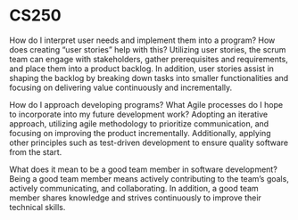 # CS250
How do I interpret user needs and implement them into a program? How does creating “user stories” help with this?
Utilizing user stories, the scrum team can engage with stakeholders, gather prerequisites and requirements, and place them into a product backlog. In addition, user stories assist in shaping the backlog by breaking down tasks into smaller functionalities and focusing on delivering value continuously and incrementally.

How do I approach developing programs? What Agile processes do I hope to incorporate into my future development work?
Adopting an iterative approach, utilizing agile methodology to prioritize communication, and focusing on improving the product incrementally. Additionally, applying other principles such as test-driven development to ensure quality software from the start.

What does it mean to be a good team member in software development?
Being a good team member means actively contributing to the team’s goals, actively communicating, and collaborating. In addition, a good team member shares knowledge and strives continuously to improve their technical skills.

